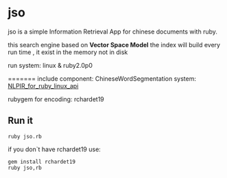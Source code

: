 # jso
jso is a simple Information Retrieval App for chinese documents with ruby.

this search engine based on **Vector Space Model**
the index will build every run time , it exist in the memory not in disk

run system:
linux & ruby2.0p0 


=======
include component:
ChineseWordSegmentation system: [NLPIR_for_ruby_linux_api](https://github.com/JoeWoo/NLPIR_for_ruby_linux_api)

rubygem for encoding: rchardet19

## Run it
	ruby jso.rb

if you don`t have rchardet19 use:

	gem install rchardet19
	ruby jso,rb
